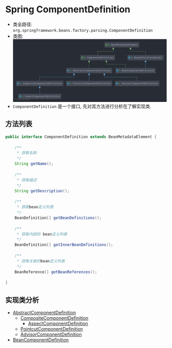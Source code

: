 # Spring ComponentDefinition
- 类全路径: `org.springframework.beans.factory.parsing.ComponentDefinition`
- 类图:
    ![ComponentDefinition](./images/ComponentDefinition.png)
- `ComponentDefinition` 是一个接口, 先对其方法进行分析在了解实现类. 


## 方法列表

```java
public interface ComponentDefinition extends BeanMetadataElement {

	/**
	 * 获取名称
	 */
	String getName();

	/**
	 * 获取描述
	 */
	String getDescription();

	/**
	 * 获取bean定义列表
	 */
	BeanDefinition[] getBeanDefinitions();

	/**
	 * 获取内部的 bean定义列表
	 */
	BeanDefinition[] getInnerBeanDefinitions();

	/**
	 * 获取关联的bean定义列表
	 */
	BeanReference[] getBeanReferences();

}
```

## 实现类分析
- [AbstractComponentDefinition](./Spring-AbstractComponentDefinition.md)
    - [CompositeComponentDefinition](./Spring-CompositeComponentDefinition.md)
        - [AspectComponentDefinition](./Spring-AspectComponentDefinition.md)
    - [PointcutComponentDefinition](./Spring-PointcutComponentDefinition.md)
    - [AdvisorComponentDefinition](./Spring-AdvisorComponentDefinition.md)
- [BeanComponentDefinition](/doc/book/bean/BeanMetadataElement/Spring-BeanComponentDefinition.md)